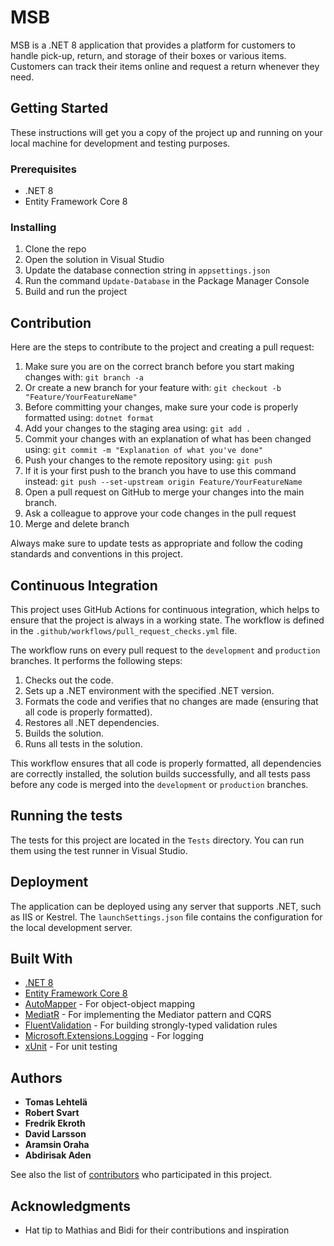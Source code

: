 # MSB

MSB is a .NET 8 application that provides a platform for customers to handle pick-up, return, and storage of their boxes or various items. Customers can track their items online and request a return whenever they need.

## Getting Started

These instructions will get you a copy of the project up and running on your local machine for development and testing purposes.

### Prerequisites

- .NET 8
- Entity Framework Core 8

### Installing

1. Clone the repo
2. Open the solution in Visual Studio
3. Update the database connection string in `appsettings.json`
4. Run the command `Update-Database` in the Package Manager Console
5. Build and run the project

## Contribution

Here are the steps to contribute to the project and creating a pull request:
1. Make sure you are on the correct branch before you start making changes with: `git branch -a`
2. Or create a new branch for your feature with: `git checkout -b "Feature/YourFeatureName"`
3. Before committing your changes, make sure your code is properly formatted using: `dotnet format`
4. Add your changes to the staging area using: `git add .`
5. Commit your changes with an explanation of what has been changed using: `git commit -m "Explanation of what you've done"`
6. Push your changes to the remote repository using: `git push`
7. If it is your first push to the branch you have to use this command instead: `git push --set-upstream origin Feature/YourFeatureName`
8. Open a pull request on GitHub to merge your changes into the main branch. 
9. Ask a colleague to approve your code changes in the pull request
10. Merge and delete branch

Always make sure to update tests as appropriate and follow the coding standards and conventions in this project.

## Continuous Integration

This project uses GitHub Actions for continuous integration, which helps to ensure that the project is always in a working state. The workflow is defined in the `.github/workflows/pull_request_checks.yml` file.

The workflow runs on every pull request to the `development` and `production` branches. It performs the following steps:

1. Checks out the code.
2. Sets up a .NET environment with the specified .NET version.
3. Formats the code and verifies that no changes are made (ensuring that all code is properly formatted).
4. Restores all .NET dependencies.
5. Builds the solution.
6. Runs all tests in the solution.

This workflow ensures that all code is properly formatted, all dependencies are correctly installed, the solution builds successfully, and all tests pass before any code is merged into the `development` or `production` branches.

## Running the tests

The tests for this project are located in the `Tests` directory. You can run them using the test runner in Visual Studio.

## Deployment

The application can be deployed using any server that supports .NET, such as IIS or Kestrel. The `launchSettings.json` file contains the configuration for the local development server.

## Built With

- [.NET 8](https://dotnet.microsoft.com/download/dotnet/8.0)
- [Entity Framework Core 8](https://docs.microsoft.com/en-us/ef/core/)
- [AutoMapper](https://automapper.org/) - For object-object mapping
- [MediatR](https://github.com/jbogard/MediatR) - For implementing the Mediator pattern and CQRS
- [FluentValidation](https://fluentvalidation.net/) - For building strongly-typed validation rules
- [Microsoft.Extensions.Logging](https://docs.microsoft.com/en-us/dotnet/core/extensions/logging) - For logging
- [xUnit](https://xunit.net/) - For unit testing

## Authors

* **Tomas Lehtelä**
* **Robert Svart**
* **Fredrik Ekroth**
* **David Larsson**
* **Aramsin Oraha**
* **Abdirisak Aden**

See also the list of [contributors](https://github.com/your/project/contributors) who participated in this project.

## Acknowledgments

* Hat tip to Mathias and Bidi for their contributions and inspiration
